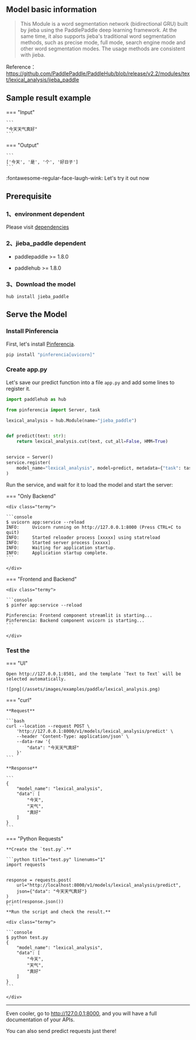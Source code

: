 

## Model basic information

> This Module is a word segmentation network (bidirectional GRU) built by jieba using the PaddlePaddle deep learning framework. At the same time, it also supports jieba's traditional word segmentation methods, such as precise mode, full mode, search engine mode and other word segmentation modes. The usage methods are consistent with jieba.

Reference：https://github.com/PaddlePaddle/PaddleHub/blob/release/v2.2/modules/text/lexical_analysis/jieba_paddle


## Sample result example

=== "Input"

    ```
    "今天天气真好"
    ```

=== "Output"

    ```
    ['今天', '是', '个', '好日子']
    ```

:fontawesome-regular-face-laugh-wink: Let's try it out now


## Prerequisite

### 1、environment dependent  

Please visit [dependencies](/ml/paddlepaddle/dependencies/)

### 2、jieba_paddle dependent  

  - paddlepaddle >= 1.8.0 

  - paddlehub >= 1.8.0

### 3、Download the model

```
hub install jieba_paddle
```


## Serve the Model

### Install Pinferencia

First, let's install [Pinferencia](https://github.com/underneathall/pinferencia).

```bash
pip install "pinferencia[uvicorn]"
```

### Create app.py

Let's save our predict function into a file `app.py` and add some lines to register it.

```python title="app.py" linenums="1"
import paddlehub as hub

from pinferencia import Server, task

lexical_analysis = hub.Module(name="jieba_paddle")


def predict(text: str):
    return lexical_analysis.cut(text, cut_all=False, HMM=True)


service = Server()
service.register(
    model_name="lexical_analysis", model=predict, metadata={"task": task.TEXT_TO_TEXT}
)


```


Run the service, and wait for it to load the model and start the server:

=== "Only Backend"

    <div class="termy">

    ```console
    $ uvicorn app:service --reload
    INFO:     Uvicorn running on http://127.0.0.1:8000 (Press CTRL+C to quit)
    INFO:     Started reloader process [xxxxx] using statreload
    INFO:     Started server process [xxxxx]
    INFO:     Waiting for application startup.
    INFO:     Application startup complete.
    ```

    </div>

=== "Frontend and Backend"

    <div class="termy">

    ```console
    $ pinfer app:service --reload

    Pinferencia: Frontend component streamlit is starting...
    Pinferencia: Backend component uvicorn is starting...
    ```

    </div>

### Test the 

=== "UI"

    Open http://127.0.0.1:8501, and the template `Text to Text` will be selected automatically.

    ![png](/assets/images/examples/paddle/lexical_analysis.png)

=== "curl"

    **Request**

    ```bash
    curl --location --request POST \
        'http://127.0.0.1:8000/v1/models/lexical_analysis/predict' \
        --header 'Content-Type: application/json' \
        --data-raw '{
            "data": "今天天气真好"
        }'
    ```

    **Response**

    ```
    {
        "model_name": "lexical_analysis",
        "data": [
            "今天",
            "天气",
            "真好"
        ]
    }
    ```


=== "Python Requests"

    **Create the `test.py`.**

    ```python title="test.py" linenums="1"
    import requests


    response = requests.post(
        url="http://localhost:8000/v1/models/lexical_analysis/predict",
        json={"data": "今天天气真好"}
    )
    print(response.json())
    ```
    **Run the script and check the result.**

    <div class="termy">

    ```console
    $ python test.py
    {
        "model_name": "lexical_analysis",
        "data": [
            "今天",
            "天气",
            "真好"
        ]
    }
    ```

    </div>

---

Even cooler, go to http://127.0.0.1:8000, and you will have a full documentation of your APIs.

You can also send predict requests just there!
